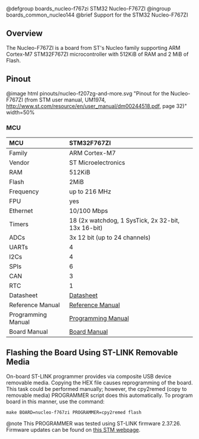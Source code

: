 @defgroup    boards_nucleo-f767zi STM32 Nucleo-F767ZI
@ingroup     boards_common_nucleo144
@brief       Support for the STM32 Nucleo-F767ZI

## Overview

The Nucleo-F767ZI is a board from ST's Nucleo family supporting ARM Cortex-M7
STM32F767ZI microcontroller with 512KiB of RAM and 2 MiB of Flash.

## Pinout

@image html pinouts/nucleo-f207zg-and-more.svg "Pinout for the Nucleo-F767ZI (from STM user manual, UM1974, http://www.st.com/resource/en/user_manual/dm00244518.pdf, page 32)" width=50%

### MCU

| MCU          | STM32F767ZI
|:-------------|:--------------------|
| Family       | ARM Cortex-M7       |
| Vendor       | ST Microelectronics |
| RAM          | 512KiB              |
| Flash        | 2MiB                |
| Frequency    | up to 216 MHz       |
| FPU          | yes                 |
| Ethernet     | 10/100 Mbps         |
| Timers       | 18 (2x watchdog, 1 SysTick, 2x 32-bit, 13x 16-bit) |
| ADCs         | 3x 12 bit (up to 24 channels) |
| UARTs        | 4                   |
| I2Cs         | 4                   |
| SPIs         | 6                   |
| CAN          | 3                   |
| RTC          | 1                   |
| Datasheet    | [Datasheet](https://www.st.com/resource/en/datasheet/stm32f767zi.pdf)|
| Reference Manual | [Reference Manual](https://www.st.com/resource/en/reference_manual/rm0410-stm32f76xxx-and-stm32f77xxx-advanced-armbased-32bit-mcus-stmicroelectronics.pdf)|
| Programming Manual | [Programming Manual](https://www.st.com/resource/en/programming_manual/pm0253-stm32f7-series-and-stm32h7-series-cortexm7-processor-programming-manual-stmicroelectronics.pdf)|
| Board Manual | [Board Manual](https://www.st.com/resource/en/user_manual/dm00244518-stm32-nucleo-144-boards-stmicroelectronics.pdf)|

## Flashing the Board Using ST-LINK Removable Media

On-board ST-LINK programmer provides via composite USB device removable media.
Copying the HEX file causes reprogramming of the board. This task
could be performed manually; however, the cpy2remed (copy to removable
media) PROGRAMMER script does this automatically. To program board in
this manner, use the command:
```
make BOARD=nucleo-f767zi PROGRAMMER=cpy2remed flash
```
@note This PROGRAMMER was tested using ST-LINK firmware 2.37.26. Firmware updates
      can be found on [this STM webpage](https://www.st.com/en/development-tools/stsw-link007.html).
